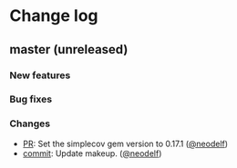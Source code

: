 # Change log

## master (unreleased)

### New features

### Bug fixes

### Changes

* [PR](https://github.com/Neodelf/lecter/pull/69): Set the simplecov gem version to 0.17.1 ([@neodelf][])
* [commit](https://github.com/Neodelf/lecter/commit/73e0ed69cf8e1773abed9e9b735e0742aa63dade): Update makeup. ([@neodelf][])

[@neodelf]: https://github.com/neodelf
